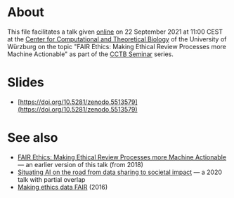 # About

This file facilitates a talk given [online](https://uni-wuerzburg.zoom.us/j/97698479150?pwd=bzRuN0IrWCtsZTNtOFZ3WGovS0pXQT09) on 22 September 2021 at 11:00 CEST at the [Center for Computational and Theoretical Biology](https://www.biozentrum.uni-wuerzburg.de/cctb/cctb/) of the University of Würzburg on the topic "FAIR Ethics: Making Ethical Review Processes more Machine Actionable" as part of the [CCTB Seminar](https://hackmd.io/hFWFrZdbRb6VrdI0xQx_YQ?view) series.

# Slides

* [https://doi.org/10.5281/zenodo.5513579](https://doi.org/10.5281/zenodo.5513579)

# See also

* [FAIR Ethics: Making Ethical Review Processes more Machine Actionable](https://doi.org/10.5281/zenodo.2559998) &mdash; an earlier version of this talk (from 2018)
* [Situating AI on the road from data sharing to societal impact](https://doi.org/10.5281/zenodo.3996019) &mdash; a 2020 talk with partial overlap
* [Making ethics data FAIR](https://github.com/Daniel-Mietchen/events/blob/master/PIDapalooza-2016.md) (2016)
